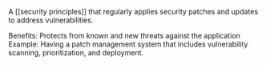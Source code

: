 

A [[security principles]] that regularly applies security patches and updates to address vulnerabilities.


Benefits:
	Protects from known and new threats against the application
Example:
	Having a patch management system that includes vulnerability scanning, prioritization, and deployment.
